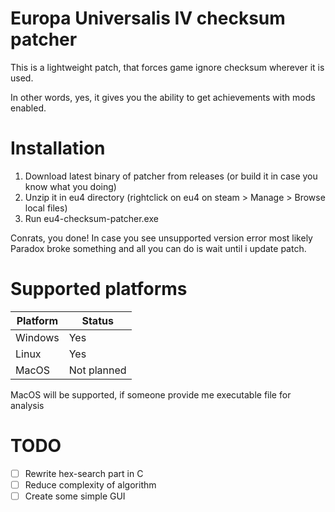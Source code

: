 # Europa Universalis IV checksum patcher

This is a lightweight patch, that forces game ignore checksum wherever it is used. 

In other words, yes, it gives you the ability to get achievements with mods enabled.

# Installation

1. Download latest binary of patcher from releases (or build it in case you know what you doing)
2. Unzip it in eu4 directory (rightclick on eu4 on steam > Manage > Browse local files)
3. Run eu4-checksum-patcher.exe

Conrats, you done! In case you see unsupported version error most likely Paradox broke something and all you can do is wait until i update patch.

# Supported platforms
| Platform | Status |
| ---| --- |
| Windows | Yes |
| Linux | Yes |
| MacOS | Not planned |

MacOS will be supported, if someone provide me executable file for analysis
# TODO
- [ ] Rewrite hex-search part in C
- [ ] Reduce complexity of algorithm
- [ ] Create some simple GUI